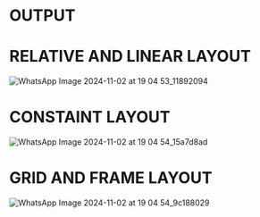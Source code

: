 # OUTPUT
# RELATIVE AND LINEAR LAYOUT
![WhatsApp Image 2024-11-02 at 19 04 53_11892094](https://github.com/user-attachments/assets/f5a683d9-926f-4aa9-91f0-56ba71513e5e)

# CONSTAINT LAYOUT
![WhatsApp Image 2024-11-02 at 19 04 54_15a7d8ad](https://github.com/user-attachments/assets/6c765641-1412-4a73-b97f-2ca9d185b2c8)

# GRID AND FRAME LAYOUT
![WhatsApp Image 2024-11-02 at 19 04 54_9c188029](https://github.com/user-attachments/assets/92bbd708-45dd-4ec8-b2dc-0b1e9fba85d2)

